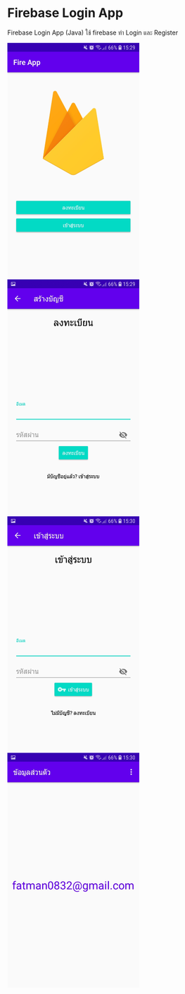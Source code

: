 # Firebase Login App
Firebase Login App (Java) 
ใช้ firebase ทำ Login และ Register

<img src="https://raw.githubusercontent.com/Donung/Firebase_login_app/main/Fire%20App/01.jpg" width="300"/> <img src="https://raw.githubusercontent.com/Donung/Firebase_login_app/main/Fire%20App/02.jpg" width="300"/> <img src="https://raw.githubusercontent.com/Donung/Firebase_login_app/main/Fire%20App/03.jpg" width="300"/> <img src="https://raw.githubusercontent.com/Donung/Firebase_login_app/main/Fire%20App/04.jpg" width="300"/>

